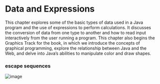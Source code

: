 # Data and Expressions

This chapter explores some of the basic types of data used in a Java program and the use of expressions to perform calculations. It discusses the conversion of data from one type to another and how to read input interactively from the user running a program. This chapter also begins the Graphics Track for the book, in which we
introduce the concepts of graphical programming, explore the relationship between Java and the Web, and delve into Java’s abilities to manipulate color and draw shapes.

### escape sequences

![image](https://user-images.githubusercontent.com/19383145/145279467-49aad3e2-b8eb-4455-9d5c-62580eff5bc3.png)
